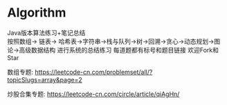 # Algorithm
Java版本算法练习+笔记总结  
按照数组-> 链表-> 哈希表->字符串->栈与队列->树->回溯->贪心->动态规划->图论->高级数据结构 进行系统的总结练习 每道题都有标号和题目链接 
欢迎Fork和Star

数组专题: https://leetcode-cn.com/problemset/all/?topicSlugs=array&page=2


炒股合集专题:
https://leetcode-cn.com/circle/article/qiAgHn/